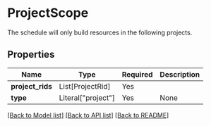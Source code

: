 # ProjectScope

The schedule will only build resources in the following projects.


## Properties
| Name | Type | Required | Description |
| ------------ | ------------- | ------------- | ------------- |
**project_rids** | List[ProjectRid] | Yes |  |
**type** | Literal["project"] | Yes | None |


[[Back to Model list]](../../README.md#documentation-for-models) [[Back to API list]](../../README.md#documentation-for-api-endpoints) [[Back to README]](../../README.md)
